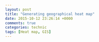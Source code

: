 ```yaml
---
layout: post
title: "Generating geographical heat map"
date: 2015-10-12 23:26:14 +0000
comments: true
categories: technic
tags: [Heat map, GIS]
---
```


